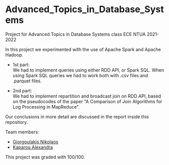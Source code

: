 # Advanced_Topics_in_Database_Systems
Project for Advanced Topics in Database Systems class ECE NTUA 2021-2022 

In this project we experimented with the use of Apache Spark and Apache Hadoop.

* 1st part:\
We had to implement queries using either RDD API, or Spark SQL. When using Spark SQL queries we had to work both with .csv files and .parquet files.

* 2nd part:\
We had to implement repartition and broadcast join on RDD API, based on the pseudocodes of the paper "A Comparison of Join Algorithms for Log Processing in MapReduce".

Our conclusions in more detail are discussed in the report inside this repository.

Team members:
* [Giorgoulakis Nikolaos](https://github.com/nikosgio)  
* [Kaparou Alexandra](https://github.com/alexandrakapa)

This project was graded with 100/100.
